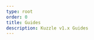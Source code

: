 ```yaml
---
type: root
order: 0
title: Guides
description: Kuzzle v1.x Guides
---
```


<RedirectToFirstChild />
